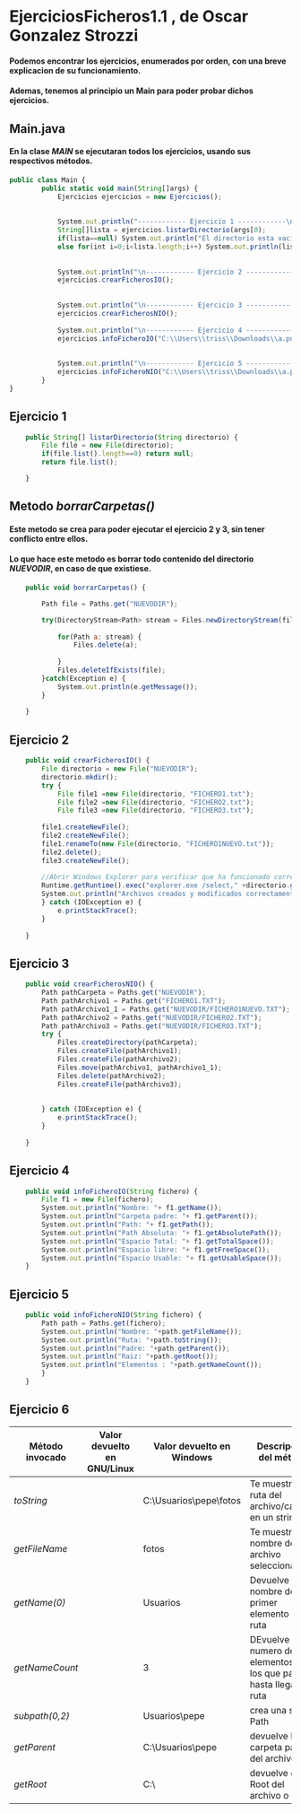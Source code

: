 # EjerciciosFicheros1.1 , de Oscar Gonzalez Strozzi
#### Podemos encontrar los ejercicios, enumerados por orden, con una breve explicacion de su funcionamiento.
#### Ademas, tenemos al principio un Main para poder probar dichos ejercicios.
## Main.java
#### En la clase <b>*MAIN*</b> se ejecutaran todos los ejercicios, usando sus respectivos métodos.


```javascript
public class Main {
		public static void main(String[]args) {
			Ejercicios ejercicios = new Ejercicios();
			
			
			System.out.println("------------ Ejercicio 1 ------------\n");
			String[]lista = ejercicios.listarDirectorio(args[0);
			if(lista==null) System.out.println("El directorio esta vacio");
			else for(int i=0;i<lista.length;i++) System.out.println(lista[i]);
			
			
			System.out.println("\n------------ Ejercicio 2 ------------\n");
			ejercicios.crearFicherosIO();
			
		
			System.out.println("\n------------ Ejercicio 3 ------------\n");
			ejercicios.crearFicherosNIO();
		
			System.out.println("\n------------ Ejercicio 4 ------------\n");
			ejercicios.infoFicheroIO("C:\\Users\\triss\\Downloads\\a.png");
			
		
			System.out.println("\n------------ Ejercicio 5 ------------\n");
			ejercicios.infoFicheroNIO("C:\\Users\\triss\\Downloads\\a.png");
		}
}
```

## Ejercicio 1
```javascript
	public String[] listarDirectorio(String directorio) {
		File file = new File(directorio);
		if(file.list().length==0) return null;
		return file.list();

	}
```

## Metodo _borrarCarpetas()_ 
#### Este metodo se crea para poder ejecutar el ejercicio 2 y 3, sin tener conflicto entre ellos. 
#### Lo que hace este metodo es borrar todo contenido del directorio _NUEVODIR_, en caso de que existiese.
```javascript
	public void borrarCarpetas() {

		Path file = Paths.get("NUEVODIR");

		try(DirectoryStream<Path> stream = Files.newDirectoryStream(file)){
			
			for(Path a: stream) {
				Files.delete(a);
				
			}
			Files.deleteIfExists(file);
		}catch(Exception e) {
			System.out.println(e.getMessage());
		}
		
	}
```
## Ejercicio 2
```javascript
	public void crearFicherosIO() {
		File directorio = new File("NUEVODIR");
		directorio.mkdir();
		try {
			File file1 =new File(directorio, "FICHERO1.txt");
			File file2 =new File(directorio, "FICHERO2.txt");
			File file3 =new File(directorio, "FICHERO3.txt");
			
		file1.createNewFile();
		file2.createNewFile();
		file1.renameTo(new File(directorio, "FICHERO1NUEVO.txt"));
		file2.delete();
		file3.createNewFile();
		
		//Abrir Windows Explorer para verificar que ha funcionado correctamente
		Runtime.getRuntime().exec("explorer.exe /select," +directorio.getAbsolutePath());
		System.out.println("Archivos creados y modificados correctamente.");
		} catch (IOException e) {
			e.printStackTrace();
		}
		
	}

```
## Ejercicio 3
```javascript
	public void crearFicherosNIO() {
		Path pathCarpeta = Paths.get("NUEVODIR");
		Path pathArchivo1 = Paths.get("FICHERO1.TXT");
		Path pathArchivo1_1 = Paths.get("NUEVODIR/FICHERO1NUEVO.TXT");
		Path pathArchivo2 = Paths.get("NUEVODIR/FICHERO2.TXT");
		Path pathArchivo3 = Paths.get("NUEVODIR/FICHERO3.TXT");
		try {
			Files.createDirectory(pathCarpeta);
			Files.createFile(pathArchivo1);
			Files.createFile(pathArchivo2);
			Files.move(pathArchivo1, pathArchivo1_1);
			Files.delete(pathArchivo2);
			Files.createFile(pathArchivo3);
			
			
		} catch (IOException e) {
			e.printStackTrace();
		}
		
	}

```
## Ejercicio 4
```javascript
	public void infoFicheroIO(String fichero) {
		File f1 = new File(fichero);
		System.out.println("Nombre: "+ f1.getName());
		System.out.println("Carpeta padre: "+ f1.getParent());
		System.out.println("Path: "+ f1.getPath());
		System.out.println("Path Absoluta: "+ f1.getAbsolutePath());
		System.out.println("Espacio Total: "+ f1.getTotalSpace());
		System.out.println("Espacio libre: "+ f1.getFreeSpace());
		System.out.println("Espacio Usable: "+ f1.getUsableSpace());
	}

```
## Ejercicio 5
```javascript
	public void infoFicheroNIO(String fichero) {
		Path path = Paths.get(fichero);
		System.out.println("Nombre: "+path.getFileName());
		System.out.println("Ruta: "+path.toString());
		System.out.println("Padre: "+path.getParent());
		System.out.println("Raiz: "+path.getRoot());
		System.out.println("Elementos : "+path.getNameCount());
		}
	}
```

## Ejercicio 6
|  Método invocado 	|   Valor devuelto en GNU/Linux	|   Valor devuelto en Windows	|   Descripción del método	|
| ---	| ---	| ---	| ---	| 
|   _toString_ 	|   	|   C:\Usuarios\pepe\fotos	|   Te muestra la ruta del archivo/carpeta en un string	|
|   _getFileName_	|   	|   fotos	|   Te muestra el nombre del archivo seleccionado	|
|   _getName(0)_	|   	|   Usuarios	|   Devuelve el nombre del primer elemento de la ruta	|
|   _getNameCount_ |	|  3 	|  DEvuelve el numero de elementos por los que pasa hasta llegar a la ruta 	|   	
|   _subpath(0,2)_ |	|   Usuarios\pepe	|   crea una sub Path 	|   
|   _getParent_ |   	|   C:\Usuarios\pepe	|   devuelve la carpeta padre del archivo	|
|   _getRoot_ |   	|   C:\	|   devuelve el Root del archivo o Null	|

